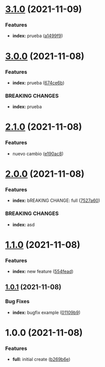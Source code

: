 # [3.1.0](https://github.com/gusadolfo123/siigo_api_test/compare/v3.0.0...v3.1.0) (2021-11-09)


### Features

* **index:** prueba ([a1499f9](https://github.com/gusadolfo123/siigo_api_test/commit/a1499f9157f7fcdcf3daed2d8ba7108a02735489))

# [3.0.0](https://github.com/gusadolfo123/siigo_api_test/compare/v2.1.0...v3.0.0) (2021-11-08)


### Features

* **index:** prueba ([674ce6b](https://github.com/gusadolfo123/siigo_api_test/commit/674ce6beef94361a877302806e5df70aacaf1732))


### BREAKING CHANGES

* **index:** prueba

# [2.1.0](https://github.com/gusadolfo123/siigo_api_test/compare/v2.0.0...v2.1.0) (2021-11-08)


### Features

* nuevo cambio ([e190ac8](https://github.com/gusadolfo123/siigo_api_test/commit/e190ac8591a9683552b028417a6ea76398b0da14))

# [2.0.0](https://github.com/gusadolfo123/siigo_api_test/compare/v1.1.0...v2.0.0) (2021-11-08)


### Features

* **index:** bREAKING CHANGE: full ([7527a60](https://github.com/gusadolfo123/siigo_api_test/commit/7527a60c519a4ca19ccae47ee78b9760342ce7d7))


### BREAKING CHANGES

* **index:** asd

# [1.1.0](https://github.com/gusadolfo123/siigo_api_test/compare/v1.0.1...v1.1.0) (2021-11-08)


### Features

* **index:** new feature ([554fead](https://github.com/gusadolfo123/siigo_api_test/commit/554fead6ee5be0d7a997d691fa9bcbdd526672b9))

## [1.0.1](https://github.com/gusadolfo123/siigo_api_test/compare/v1.0.0...v1.0.1) (2021-11-08)


### Bug Fixes

* **index:** bugfix example ([01109b9](https://github.com/gusadolfo123/siigo_api_test/commit/01109b944a747448a07f65cb11c871ca1ac30766))

# 1.0.0 (2021-11-08)


### Features

* **full:** initial create ([b269b6e](https://github.com/gusadolfo123/siigo_api_test/commit/b269b6e1ecbbbcd88354cf666ced3b31e3355068))
